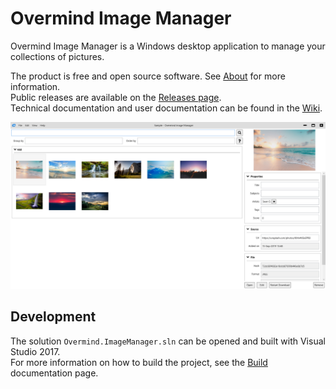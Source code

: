 # Overmind Image Manager

Overmind Image Manager is a Windows desktop application to manage your collections of pictures. 

The product is free and open source software. See [About](About.md) for more information.  
Public releases are available on the [Releases page](https://github.com/BenjaminHamon/Overmind.ImageManager/releases).  
Technical documentation and user documentation can be found in the [Wiki](https://github.com/BenjaminHamon/Overmind.ImageManager/wiki).

![](Documentation/Resources/Screenshot.png)


## Development

The solution `Overmind.ImageManager.sln` can be opened and built with Visual Studio 2017.  
For more information on how to build the project, see the [Build](Documentation/Build.md) documentation page.
